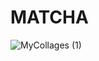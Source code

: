 # MATCHA

![MyCollages (1)](https://user-images.githubusercontent.com/49564849/74609635-e60fd780-50fc-11ea-9d00-e2d7d567c8cf.png)
